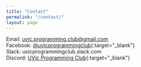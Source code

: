```yaml
---
title: "Contact"
permalink: "/contact/"
layout: page
---
```


Email: uvic.programming.club@gmail.com \
Facebook: [@uvicprogrammingclub](https://www.facebook.com/uvicprogrammingclub/){:target="_blank"} \
Slack: uvicprogrammingclub.slack.com \
Discord: [UVic Programming Club](https://discord.gg/nVpZtGytwj){:target="_blank"}
